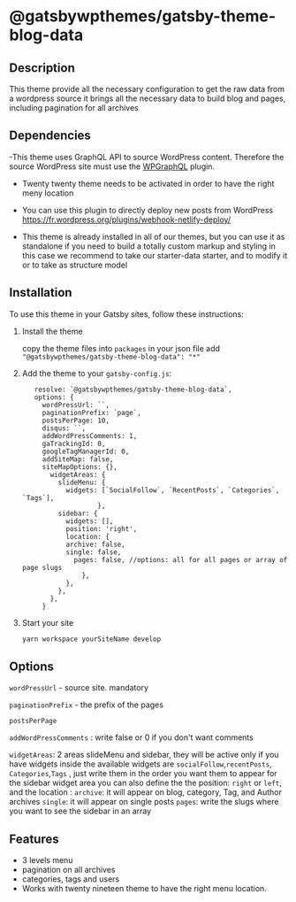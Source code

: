 # @gatsbywpthemes/gatsby-theme-blog-data

## Description

This theme provide all the necessary configuration to get the raw data from a wordpress source
it brings all the necessary data to build blog and pages, including pagination for all archives

## Dependencies

-This theme uses GraphQL API to source WordPress content. Therefore the source WordPress site must use the [WPGraphQL](https://www.wpgraphql.com/) plugin.

- Twenty twenty theme needs to be activated in order to have the right meny location

- You can use this plugin to directly deploy new posts from WordPress https://fr.wordpress.org/plugins/webhook-netlify-deploy/

- This theme is already installed in all of our themes, but you can use it as standalone if you need to build a totally custom markup and styling
  in this case we recommend to take our starter-data starter, and to modify it
  or to take as structure model

## Installation

To use this theme in your Gatsby sites, follow these instructions:

1.  Install the theme

    copy the theme files into `packages`
    in your json file add `"@gatsbywpthemes/gatsby-theme-blog-data": "*"`

2.  Add the theme to your `gatsby-config.js`:

    ```{
       resolve: `@gatsbywpthemes/gatsby-theme-blog-data`,
       options: {
         wordPressUrl: ``,
         paginationPrefix: `page`,
         postsPerPage: 10,
         disqus: ``,
         addWordPressComments: 1,
         gaTrackingId: 0,
         googleTagManagerId: 0,
         addSiteMap: false,
         siteMapOptions: {},
           widgetAreas: {
             slideMenu: {
               widgets: [`SocialFollow`, `RecentPosts`, `Categories`, `Tags`],
                       },
             sidebar: {
               widgets: [],
               position: 'right',
               location: {
               archive: false,
               single: false,
                 pages: false, //options: all for all pages or array of page slugs
                   },
               },
             },
           },
         }
    ```

3.  Start your site
    ```sh
    yarn workspace yourSiteName develop
    ```

## Options

`wordPressUrl` - source site. mandatory

`paginationPrefix` - the prefix of the pages

`postsPerPage`

`addWordPressComments` : write false or 0 if you don't want comments

`widgetAreas`: 2 areas slideMenu and sidebar, they will be active only if you have widgets inside
the available widgets are `socialFollow`,`recentPosts`, `Categories`,`Tags` , just write them in the order you want them to appear
for the sidebar widget area you can also define the the position: `right` or `left`, and the location : `archive`: it will appear on blog, category, Tag, and Author archives
`single`: it will appear on single posts
`pages`: write the slugs where you want to see the sidebar in an array

## Features

- 3 levels menu
- pagination on all archives
- categories, tags and users
- Works with twenty nineteen theme to have the right menu location.
